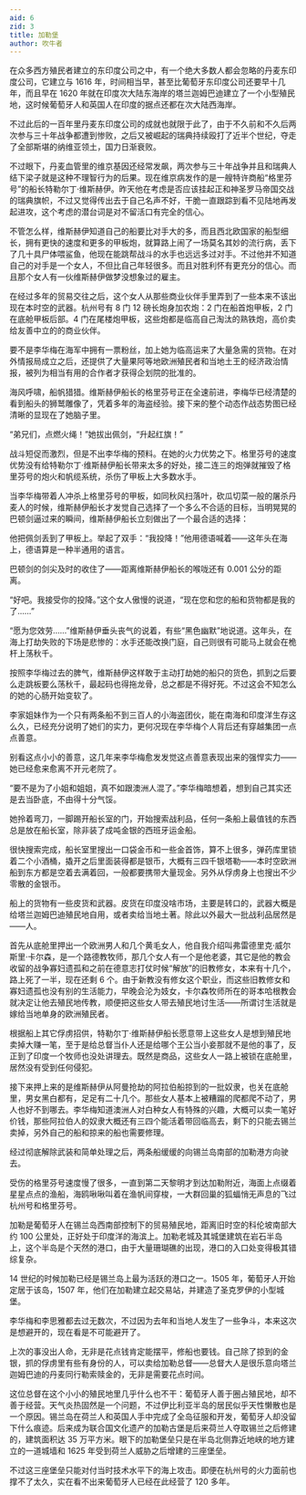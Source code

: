 ```yaml
---
aid: 6
zid: 3
title: 加勒堡
author: 吹牛者
---
```


在众多西方殖民者建立的东印度公司之中，有一个绝大多数人都会忽略的丹麦东印度公司，它建立与 1616 年，时间相当早，甚至比葡萄牙东印度公司还要早十几年，而且早在 1620 年就在印度次大陆东海岸的塔兰迦姆巴迪建立了一个小型殖民地，这时候葡萄牙人和英国人在印度的据点还都在次大陆西海岸。

不过此后的一百年里丹麦东印度公司的成就也就限于此了，由于不久前和不久后两次参与三十年战争都遭到惨败，之后又被崛起的瑞典持续殴打了近半个世纪，夺走了全部斯堪的纳维亚领土，国力日渐衰败。

不过眼下，丹麦血管里的维京基因还经常发飙，两次参与三十年战争并且和瑞典人结下梁子就是这种不理智行为的后果。现在维京病发作的是一艘特许商船“格里芬号”的船长特勒尔丁·维斯赫伊。昨天他在考虑是否应该挂起正和神圣罗马帝国交战的瑞典旗帜，不过又觉得传出去于自己名声不好，干脆一直跟踪到看不见陆地再发起进攻，这个考虑的潜台词是对不留活口有完全的信心。

不管怎么样，维斯赫伊知道自己的船要比对手大的多，而且西北欧国家的船型细长，拥有更快的速度和更多的甲板炮，就算路上闹了一场莫名其妙的流行病，丢下了几十具尸体喂鲨鱼，他现在能跳帮战斗的水手也远远多过对手。不过他并不知道自己的对手是一个女人，不但比自己年轻很多。而且对胜利怀有更充分的信心。而且那个女人有一伙维斯赫伊做梦没想象过的雇主。

在经过多年的贸易交往之后，这个女人从那些商业伙伴手里弄到了一些本来不该出现在本时空的武器。杭州号有 8 门 12 磅长炮身加农炮：2 门在船首炮甲板，2 门在底舱甲板后部。4 门在尾楼炮甲板，这些炮都是临高自己淘汰的熟铁炮，高价卖给友善中立的的商业伙伴。

要不是李华梅在海军中拥有一票粉丝，加上她为临高运来了大量急需的货物。在对外情报局成立之后，还提供了大量果阿等地欧洲殖民者和当地土王的经济政治情报，被列为相当有用的合作者才获得企划院的批准的。

海风呼啸，船帆猎猎。维斯赫伊船长的格里芬号正在全速前进，李梅华已经清楚的看到船头的狮鹫雕像了，凭着多年的海盗经验。接下来的整个动态作战态势图已经清晰的显现在了她脑子里。

“弟兄们，点燃火绳！”她拔出佩剑，“升起红旗！”

战斗短促而激烈，但是不出李华梅的预料。在她的火力优势之下。格里芬号的速度优势没有给特勒尔丁·维斯赫伊船长带来太多的好处，接二连三的炮弹就摧毁了格里芬号的炮火和帆缆系统，杀伤了甲板上大多数水手。

当李华梅带着人冲杀上格里芬号的甲板，如同秋风扫落叶，砍瓜切菜一般的屠杀丹麦人的时候，维斯赫伊船长才发觉自己选择了一个多么不合适的目标，当明晃晃的巴顿剑逼过来的瞬间，维斯赫伊船长立刻做出了一个最合适的选择：

他把佩剑丢到了甲板上。举起了双手：“我投降！”他用德语喊着——这年头在海上，德语算是一种半通用的语言。

巴顿剑的剑尖及时的收住了——距离维斯赫伊船长的喉咙还有 0.001 公分的距离。

“好吧。我接受你的投降。”这个女人傲慢的说道，“现在您和您的船和货物都是我的了……”

“愿为您效劳……”维斯赫伊垂头丧气的说着，有些“黑色幽默”地说道。这年头，在海上打劫失败的下场是悲惨的：水手还能改换门庭，自己则很有可能马上就会在桅杆上荡秋千。

按照李华梅过去的脾气，维斯赫伊这样敢于主动打劫她的船只的货色，抓到之后要么走跳板要么荡秋千，最起码也得拖龙骨，总之都是不得好死。不过这会不知怎么的她的心肠开始变软了。

李家姐妹作为一个只有两条船不到三百人的小海盗团伙，能在南海和印度洋生存这么久，已经充分说明了她们的实力，更何况现在李华梅个人背后还有穿越集团一点点善意。

别看这点小小的善意，这几年来李华梅愈发发觉这点善意表现出来的强悍实力——她已经愈来愈离不开元老院了。

“要不是为了小姐和姐姐，真不如跟澳洲人混了。”李华梅暗想着，想到自己其实还是去当卧底，不由得十分气馁。

她拎着弯刀，一脚踢开船长室的门，开始搜索战利品，任何一条船上最值钱的东西总是放在船长室，除非装了成吨金银的西班牙运金船。

很快搜索完成，船长室里搜出一口袋金币和一些金首饰，算不上很多，弹药库里锁着二个小酒桶，撬开之后里面装得都是银币，大概有三四千银塔勒——本时空欧洲船到东方都是空着去满着回，一般都要携带大量现金。另外从俘虏身上也搜出不少零散的金银币。

船上的货物有一些皮货和武器。皮货在印度没啥市场，主要是转口的，武器大概是给塔兰迦姆巴迪殖民地自用，或者卖给当地土著。除此以外最大一批战利品居然是——人。

首先从底舱里押出一个欧洲男人和几个黄毛女人，他自我介绍叫弗雷德里克·威尔斯里·卡尔森，是一个路德教牧师，那几个女人有一个是他老婆，其它是他的教会收留的战争寡妇遗孤和之前在德意志打仗时候“解放”的旧教修女，本来有十几个，路上死了一半，现在还剩 6 个。由于新教没有修女这个职业，而这些旧教修女和寡妇遗孤也没有别的生活能力，早晚会沦为妓女，卡尔森牧师所在的哥本哈根教会就决定让他去殖民地传教，顺便把这些女人带去殖民地讨生活——所谓讨生活就是嫁给当地单身的欧洲殖民者。

根据船上其它俘虏招供，特勒尔丁·维斯赫伊船长愿意带上这些女人是想到殖民地卖掉大赚一笔，至于是给总督当仆人还是给哪个王公当小妾那就不是他的事了，反正到了印度一个牧师也没处讲理去。既然是商品，这些女人一路上被锁在底舱里，居然没有受到任何侵犯。

接下来押上来的是维斯赫伊从阿曼抢劫的阿拉伯船掠到的一批奴隶，也关在底舱里，男女黑白都有，足足有二十几个。那些女人基本上被糟蹋的爬都爬不动了，男人也好不到哪去。李华梅知道澳洲人对白种女人有特殊的兴趣，大概可以卖一笔好价钱，那些阿拉伯人的奴隶大概还有三四个能活着带回临高去，剩下的只能去锡兰卖掉，另外自己的船和掠来的船也需要修理。

经过彻底解除武装和简单处理之后，两条船缓缓的向锡兰岛南部的加勒港方向驶去。

受伤的格里芬号速度慢了很多，一直到第二天黎明才到达加勒附近，海面上点缀着星星点点的渔船，海鸥啾啾叫着在渔帆间穿梭，一大群回巢的狐蝠悄无声息的飞过杭州号和格里芬号。

加勒是葡萄牙人在锡兰岛西南部控制下的贸易殖民地，距离旧时空的科伦坡南部大约 100 公里处，正好处于印度洋的海滨上。加勒老城及其城堡建筑在岩石半岛上，这个半岛是个天然的港口，由于大量珊瑚礁的出现，港口的入口处变得极其错综复杂。

14 世纪的时候加勒已经是锡兰岛上最为活跃的港口之一。1505 年，葡萄牙人开始定居于该岛，1507 年，他们在加勒建立起交易站，并建造了圣克罗伊的小型城堡。

李华梅和李思雅都去过无数次，不过因为去年和当地人发生了一些争斗，本来这次是想避开的，现在看是不可能避开了。

上次的事没出人命，无非是花点钱肯定能摆平，修船也要钱。自己除了掠到的金银，抓的俘虏里有些有身份的人，可以卖给加勒总督——总督大人是很乐意向塔兰迦姆巴迪的丹麦同行勒索赎金的，无非是需要花点时间。

这位总督在这个小小的殖民地里几乎什么也不干：葡萄牙人善于圈占殖民地，却不善于经营。天气炎热固然是一个问题，不过伊比利亚半岛的居民似乎天性懒散也是一个原因。锡兰岛在荷兰人和英国人手中完成了全岛征服和开发，葡萄牙人却没留下什么痕迹。后来成为联合国文化遗产的加勒古堡是后来荷兰人夺取锡兰之后修建的，建筑面积达 35 万平方米。眼下的加勒堡垒只是在半岛北侧靠近地峡的地方建立的一道城墙和 1625 年受到荷兰人威胁之后增建的三座堡垒。

不过这三座堡垒只能对付当时技术水平下的海上攻击。即便在杭州号的火力面前也撑不了太久，实在看不出来葡萄牙人已经在此经营了 120 多年。
